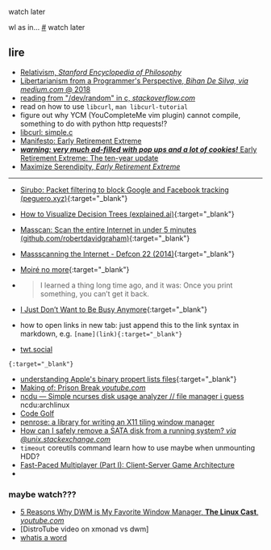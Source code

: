 watch later

wl as in...
[#](#) watch later


## lire 
- [Relativism, *Stanford Encyclopedia of Philosophy*](https://plato.stanford.edu/entries/relativism/)
- [Libertarianism from a Programmer's Perspective, *Bihan De Silva, via medium.com* @ 2018](https://vihandesilva.medium.com/libertarianism-from-a-programmers-perspective-c2df557e4181)
- [reading from "/dev/random" in c, *stackoverflow.com*](https://stackoverflow.com/questions/7455610/reading-from-dev-random-in-c#7455622)
- read on how to use `libcurl`, `man libcurl-tutorial`
- figure out why YCM (YouCompleteMe vim plugin) cannot compile, something to do with python http requests!?
- [libcurl: simple.c](https://curl.se/libcurl/c/simple.html)
- [Manifesto: Early Retirement Extreme](https://earlyretirementextreme.com/manifesto.html)
- [_**warning: very much ad-filled with pop ups and a lot of cookies!**_ Early Retirement Extreme: The ten-year update](https://www.getrichslowly.org/early-retirement-extreme/)
- [Maximize Serendipity, *Early Retirement Extreme*](https://wiki.earlyretirementextreme.com/wiki/What_is_ERE%3F#Maximize_Serendipity)


--------------------------

- [Sirubo: Packet filtering to block Google and Facebook tracking (peguero.xyz)](https://news.ycombinator.com/item?id=28681324){:target="_blank"}
- [How to Visualize Decision Trees (explained.ai)](https://news.ycombinator.com/item?id=28680769){:target="_blank"}
- [Masscan: Scan the entire Internet in under 5 minutes (github.com/robertdavidgraham)](https://news.ycombinator.com/item?id=28682986){:target="_blank"}
- [Massscanning the Internet - Defcon 22 (2014)](https://www.youtube.com/watch?v=UOWexFaRylM){:target="_blank"}

- [Moiré no more](https://www.getrevue.co/profile/shift-happens/issues/moire-no-more-688319){:target="_blank"}
- > I learned a thing long time ago, and it was: Once you print something, you can’t get it back.

- [I Just Don’t Want to Be Busy Anymore](https://forge.medium.com/i-just-dont-want-to-be-busy-anymore-ac4dd37c8119){:target="_blank"}

- how to open links in new tab: just append this to the link syntax in markdown, e.g. ```[name](link){:target="_blank"}```
- [twt.social](https://twtxt.net/)

`{:target="_blank"}`

- [understanding Apple's binary propert lists files](https://medium.com/@karaiskc/understanding-apples-binary-property-list-format-281e6da00dbd){:target="_blank"}
- [Making of: Prison Break *youtube.com*](https://youtube.com/playlist?list=PL5lba9VUYztkUKlzpoiwAmRHopDwqo7zA)
- [ncdu — Simple ncurses disk usage analyzer // file manager i guess ](https://dev.yorhel.nl/ncdu) ncdu:archlinux
- [Code Golf](https://code.golf)
- [penrose: a library for writing an X11 tiling window manager](https://github.com/sminez/penrose)
- [How can I safely remove a SATA disk from a running system? *via @unix.stackexchange.com*](https://unix.stackexchange.com/questions/43413/how-can-i-safely-remove-a-sata-disk-from-a-running-system)
- `timeout` coreutils command learn how to use maybe when unmounting HDD?
- [Fast-Paced Multiplayer (Part I): Client-Server Game Architecture](https://www.gabrielgambetta.com/client-server-game-architecture.html)
- 

### maybe watch??? 
- [5 Reasons Why DWM is My Favorite Window Manager, **The Linux Cast**, *youtube.com*](https://www.youtube.com/watch?v=83JwMLUS04E)
- [DistroTube video on xmonad vs dwm]
- [whatis a word](https://www.ling.upenn.edu/courses/Fall_2007/ling001/morphology.html)
